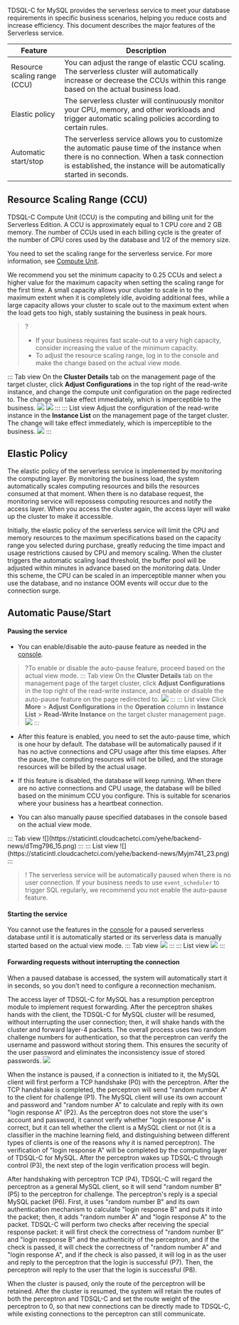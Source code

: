 TDSQL-C for MySQL provides the serverless service to meet your database requirements in specific business scenarios, helping you reduce costs and increase efficiency. This document describes the major features of the Serverless service.

| Feature | Description | 
|---------|---------|
| Resource scaling range (CCU) | You can adjust the range of elastic CCU scaling. The serverless cluster will automatically increase or decrease the CCUs within this range based on the actual business load. |
| Elastic policy | The serverless cluster will continuously monitor your CPU, memory, and other workloads and trigger automatic scaling policies according to certain rules. |
| Automatic start/stop | The serverless service allows you to customize the automatic pause time of the instance when there is no connection. When a task connection is established, the instance will be automatically started in seconds. |


## Resource Scaling Range (CCU)
TDSQL-C Compute Unit (CCU) is the computing and billing unit for the Serverless Edition. A CCU is approximately equal to 1 CPU core and 2 GB memory. The number of CCUs used in each billing cycle is the greater of the number of CPU cores used by the database and 1/2 of the memory size.

You need to set the scaling range for the serverless service. For more information, see [Compute Unit](https://www.tencentcloud.com/document/product/1098/51975).

We recommend you set the minimum capacity to 0.25 CCUs and select a higher value for the maximum capacity when setting the scaling range for the first time. A small capacity allows your cluster to scale in to the maximum extent when it is completely idle, avoiding additional fees, while a large capacity allows your cluster to scale out to the maximum extent when the load gets too high, stably sustaining the business in peak hours.
>?
>- If your business requires fast scale-out to a very high capacity, consider increasing the value of the minimum capacity.
>- To adjust the resource scaling range, log in to the console and make the change based on the actual view mode.
><dx-tabs>
::: Tab view
On the **Cluster Details** tab on the management page of the target cluster, click **Adjust Configurations** in the top right of the read-write instance, and change the compute unit configuration on the page redirected to. The change will take effect immediately, which is imperceptible to the business.
![](https://staticintl.cloudcachetci.com/yehe/backend-news/Hnjb615_10.png)
![](https://qcloudimg.tencent-cloud.cn/raw/8c188bcdc6752a228da3775819ab5daf.png)
:::
::: List view
Adjust the configuration of the read-write instance in the **Instance List** on the management page of the target cluster. The change will take effect immediately, which is imperceptible to the business.
![](https://qcloudimg.tencent-cloud.cn/raw/8c188bcdc6752a228da3775819ab5daf.png)
:::
</dx-tabs>
>

## Elastic Policy
The elastic policy of the serverless service is implemented by monitoring the computing layer. By monitoring the business load, the system automatically scales computing resources and bills the resources consumed at that moment. When there is no database request, the monitoring service will repossess computing resources and notify the access layer. When you access the cluster again, the access layer will wake up the cluster to make it accessible.

Initially, the elastic policy of the serverless service will limit the CPU and memory resources to the maximum specifications based on the capacity range you selected during purchase, greatly reducing the time impact and usage restrictions caused by CPU and memory scaling. When the cluster triggers the automatic scaling load threshold, the buffer pool will be adjusted within minutes in advance based on the monitoring data. Under this scheme, the CPU can be scaled in an imperceptible manner when you use the database, and no instance OOM events will occur due to the connection surge.

## Automatic Pause/Start
#### Pausing the service
- You can enable/disable the auto-pause feature as needed in the [console](https://console.cloud.tencent.com/cynosdb).
>?To enable or disable the auto-pause feature, proceed based on the actual view mode.
><dx-tabs>
::: Tab view
On the **Cluster Details** tab on the management page of the target cluster, click **Adjust Configurations** in the top right of the read-write instance, and enable or disable the auto-pause feature on the page redirected to.
![](https://staticintl.cloudcachetci.com/yehe/backend-news/TLZ4351_14.png)
:::
::: List view
Click **More** > **Adjust Configurations** in the **Operation** column in **Instance List** > **Read-Write Instance** on the target cluster management page.
![](https://staticintl.cloudcachetci.com/yehe/backend-news/a3rN825_22.png)
:::
</dx-tabs>

 - After this feature is enabled, you need to set the auto-pause time, which is one hour by default. The database will be automatically paused if it has no active connections and CPU usage after this time elapses. After the pause, the computing resources will not be billed, and the storage resources will be billed by the actual usage.
 - If this feature is disabled, the database will keep running. When there are no active connections and CPU usage, the database will be billed based on the minimum CCU you configure. This is suitable for scenarios where your business has a heartbeat connection.

- You can also manually pause specified databases in the console based on the actual view mode.
<dx-tabs>
::: Tab view
![](https://staticintl.cloudcachetci.com/yehe/backend-news/dTmg796_15.png)
:::
::: List view
![](https://staticintl.cloudcachetci.com/yehe/backend-news/Myjm741_23.png)
:::
</dx-tabs>

>! The serverless service will be automatically paused when there is no user connection. If your business needs to use `event_scheduler` to trigger SQL regularly, we recommend you not enable the auto-pause feature.
>

#### Starting the service
You cannot use the features in the [console](https://console.cloud.tencent.com/cynosdb) for a paused serverless database until it is automatically started or its serverless data is manually started based on the actual view mode.
<dx-tabs>
::: Tab view
![](https://staticintl.cloudcachetci.com/yehe/backend-news/g88u977_17.png)
:::
::: List view
![](https://staticintl.cloudcachetci.com/yehe/backend-news/hLQ3918_24.png)
:::
</dx-tabs>


#### Forwarding requests without interrupting the connection
When a paused database is accessed, the system will automatically start it in seconds, so you don't need to configure a reconnection mechanism.

The access layer of TDSQL-C for MySQL has a resumption perceptron module to implement request forwarding. After the perceptron shakes hands with the client, the TDSQL-C for MySQL cluster will be resumed, without interrupting the user connection; then, it will shake hands with the cluster and forward layer-4 packets.
The overall process uses two random challenge numbers for authentication, so that the perceptron can verify the username and password without storing them. This ensures the security of the user password and eliminates the inconsistency issue of stored passwords.
![](https://staticintl.cloudcachetci.com/yehe/backend-news/EPWN007_25.png)

When the instance is paused, if a connection is initiated to it, the MySQL client will first perform a TCP handshake (P0) with the perceptron. After the TCP handshake is completed, the perceptron will send "random number A" to the client for challenge (P1). The MySQL client will use its own account and password and "random number A" to calculate and reply with its own "login response A" (P2). As the perceptron does not store the user's account and password, it cannot verify whether "login response A" is correct, but it can tell whether the client is a MySQL client or not (it is a classifier in the machine learning field, and distinguishing between different types of clients is one of the reasons why it is named perceptron). The verification of "login response A" will be completed by the computing layer of TDSQL-C for MySQL. After the perceptron wakes up TDSQL-C through control (P3), the next step of the login verification process will begin.

After handshaking with perceptron TCP (P4), TDSQL-C will regard the perceptron as a general MySQL client, so it will send "random number B" (P5) to the perceptron for challenge. The perceptron's reply is a special MySQL packet (P6). First, it uses "random number B" and its own authentication mechanism to calculate "login response B" and puts it into the packet; then, it adds "random number A" and "login response A" to the packet.  TDSQL-C will perform two checks after receiving the special response packet: it will first check the correctness of "random number B" and "login response B" and the authenticity of the perceptron, and if the check is passed, it will check the correctness of "random number A" and "login response A", and if the check is also passed, it will log in as the user and reply to the perceptron that the login is successful (P7). Then, the perceptron will reply to the user that the login is successful (P8).

When the cluster is paused, only the route of the perceptron will be retained. After the cluster is resumed, the system will retain the routes of both the perceptron and TDSQL-C and set the route weight of the perceptron to 0, so that new connections can be directly made to TDSQL-C, while existing connections to the perceptron can still communicate.
